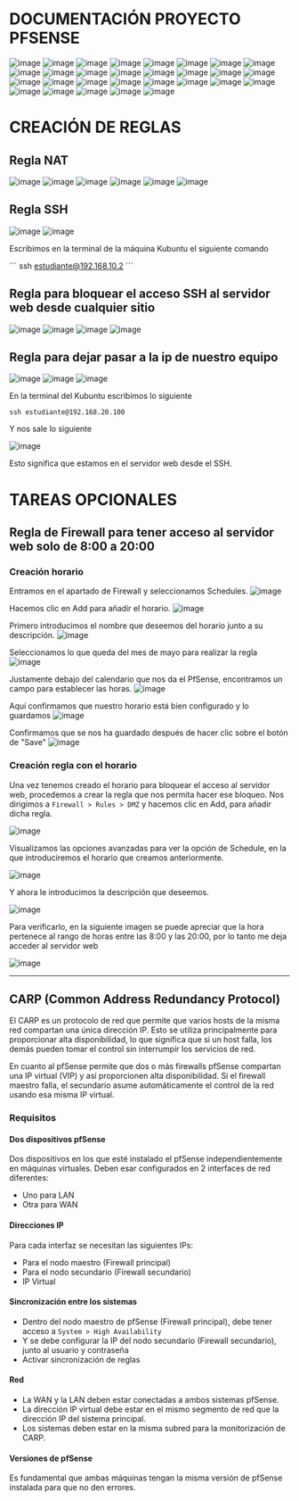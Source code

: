 
# DOCUMENTACIÓN PROYECTO PFSENSE


![image](https://github.com/user-attachments/assets/309127e4-a616-430a-9f2a-00a30bc59242)
![image](https://github.com/user-attachments/assets/efc9deb3-a210-43ac-8fd8-cc9135d84b65)
![image](https://github.com/user-attachments/assets/942f67bc-84b1-4063-a9e3-0c83e9a22e24)
![image](https://github.com/user-attachments/assets/f52cd541-a858-47c3-ac9e-2c3938f66e1f)
![image](https://github.com/user-attachments/assets/0a1e5ac1-f5c4-4dce-9fa1-fe9b8517e025)
![image](https://github.com/user-attachments/assets/6e0c25ef-94d1-44b2-bd83-776eb6c704eb)
![image](https://github.com/user-attachments/assets/dfbc2781-c909-43cd-bcae-0a28c513151d)
![image](https://github.com/user-attachments/assets/30af8e72-5dcb-4bed-a87c-e9af83e9c1d6)
![image](https://github.com/user-attachments/assets/a1119176-f433-4bd0-b90a-af0576e21b1f)
![image](https://github.com/user-attachments/assets/89c04d7d-8b9b-46c6-b4a8-bd0305f4c2bc)
![image](https://github.com/user-attachments/assets/794ec1f2-26cf-48ff-bee5-c65e3fd46070)
![image](https://github.com/user-attachments/assets/743fc318-28de-4ffd-ae89-389a392d4f17)
![image](https://github.com/user-attachments/assets/b1e8a8a3-b39e-4950-8ea0-37d5dcb1087a)
![image](https://github.com/user-attachments/assets/a2977d60-226e-46a9-a31c-f7bd3a2bc4ea)
![image](https://github.com/user-attachments/assets/43453937-1a18-4bbd-a31b-9ec0abe8f5d2)
![image](https://github.com/user-attachments/assets/0c2cd9c7-ea39-483d-b9ca-d343bf45f0e9)
![image](https://github.com/user-attachments/assets/c5a101d3-62d1-4ea3-9d92-82a272fe3dba)
![image](https://github.com/user-attachments/assets/636ca6f2-1d44-4624-bd78-9a2e827e4f8a)
![image](https://github.com/user-attachments/assets/6b8921d8-f149-40ef-8a09-39954e8c4bbb)
![image](https://github.com/user-attachments/assets/0965891c-714c-4c15-be44-d47f09402cba)
![image](https://github.com/user-attachments/assets/df856976-a82c-432e-9c4d-979ea5aa0c5e)
![image](https://github.com/user-attachments/assets/35ba137a-c368-4cfb-b20e-49de64fe6534)
![image](https://github.com/user-attachments/assets/8aa40d2f-b94e-48ec-b35a-8468278471fb)
![image](https://github.com/user-attachments/assets/160b5fda-5f12-4601-ba4c-72211adab122)
![image](https://github.com/user-attachments/assets/8889ef2a-6d88-4765-a22a-6927e78d8f27)
![image](https://github.com/user-attachments/assets/0436ef02-75c3-4894-9b5d-7ad595f77809)
![image](https://github.com/user-attachments/assets/926e3fb4-0194-4b10-9c86-63e10a481376)
![image](https://github.com/user-attachments/assets/f1fbe1d5-82dc-4879-8aca-48a5d5a74110)
![image](https://github.com/user-attachments/assets/4e521f6c-9370-4b6c-bc0e-979164e8cb7f)

# CREACIÓN DE REGLAS

## Regla NAT

![image](https://github.com/user-attachments/assets/ab13e0ec-a252-40ee-832f-73cdb2546d92)
![image](https://github.com/user-attachments/assets/f4ea5d0e-3633-4720-989f-ab435b607e44)
![image](https://github.com/user-attachments/assets/98d3fee1-0610-4e5c-b3da-747fd1e99dee)
![image](https://github.com/user-attachments/assets/8591230c-1af7-4d89-bd95-c42e5a0f81a3)
![image](https://github.com/user-attachments/assets/f79cdbfd-7bdf-45a0-bda6-46b576586ae0)
![image](https://github.com/user-attachments/assets/423d9913-5907-458f-812d-80ab0d4abbf3)

## Regla SSH

![image](https://github.com/user-attachments/assets/1827f644-0521-4f41-bed7-45067dd7ce16)
![image](https://github.com/user-attachments/assets/4711db3c-3240-448b-9fbf-f3a2f53c9317)

Escribimos en la terminal de la máquina Kubuntu el siguiente comando 

´´´
ssh estudiante@192.168.10.2
´´´


## Regla para bloquear el acceso SSH al servidor web desde cualquier sitio

![image](https://github.com/user-attachments/assets/2ccd6f8f-b88f-47a7-9158-46587af71d4c)
![image](https://github.com/user-attachments/assets/ff7b4f5b-e8ea-47d1-84d3-452dc7d27149)
![image](https://github.com/user-attachments/assets/ca3c25e0-6b91-4b11-bb54-2cf4729ff572)
![image](https://github.com/user-attachments/assets/75c58917-4317-43fe-bd17-38091157d27f)

## Regla para dejar pasar a la ip de nuestro equipo

![image](https://github.com/user-attachments/assets/33cafac3-7cf6-4a43-8013-278195f8b932)
![image](https://github.com/user-attachments/assets/bd7b9425-531f-41b9-8e4d-66dc01246357)
![image](https://github.com/user-attachments/assets/19436953-b1f0-4a31-9cb5-ab481435fd0a)

En la terminal del Kubuntu escribimos lo siguiente

```
ssh estudiante@192.168.20.100
```

Y nos sale lo siguiente

![image](https://github.com/user-attachments/assets/86aa1d58-f62e-49fd-aa77-0dbe0e753ba7)

Esto significa que estamos en el servidor web desde el SSH.

# TAREAS OPCIONALES

## Regla de Firewall para tener acceso al servidor web solo de 8:00 a 20:00

### Creación horario

Entramos en el apartado de Firewall y seleccionamos Schedules.
![image](https://github.com/user-attachments/assets/1824d358-d99d-4dbe-9e0b-df3b934a270d)

Hacemos clic en Add para añadir el horario.
![image](https://github.com/user-attachments/assets/431e5eff-b2ed-4dc6-b3c0-8567a359b408)

Primero introducimos el nombre que deseemos del horario junto a su descripción.
![image](https://github.com/user-attachments/assets/ef9c2527-fcab-4c86-82ea-31e03be15893)


Seleccionamos lo que queda del mes de mayo para realizar la regla
![image](https://github.com/user-attachments/assets/7e0fe8d3-7fea-4bcf-a381-298b28cde7b7)

Justamente debajo del calendario que nos da el PfSense, encontramos un campo para establecer las horas.
![image](https://github.com/user-attachments/assets/23ea240c-4460-4eaa-91f4-7251c1180460)

Aquí confirmamos que nuestro horario está bien configurado y lo guardamos
![image](https://github.com/user-attachments/assets/5b60eb48-6798-4efe-9ed1-50a2aaffb71e)

Confirmamos que se nos ha guardado después de hacer clic sobre el botón de "Save"
![image](https://github.com/user-attachments/assets/29fcb411-b8b1-494e-b266-139635c4c7a5)

### Creación regla con el horario

Una vez tenemos creado el horario para bloquear el acceso al servidor web, procedemos a crear la regla que nos permita hacer ese bloqueo.
Nos dirigimos a `Firewall > Rules > DMZ` y hacemos clic en Add, para añadir dicha regla.


![image](https://github.com/user-attachments/assets/6c0ac2f2-08de-4c53-b1a8-a1616391817e)

Visualizamos las opciones avanzadas para ver la opción de Schedule, en la que introduciremos el horario que creamos anteriormente.

![image](https://github.com/user-attachments/assets/7b6e3718-d8b7-4f2d-823e-02fd5508f9b5)

Y ahora le introducimos la descripción que deseemos.

![image](https://github.com/user-attachments/assets/ada1aa5a-c615-4371-a759-169c086987a0)

Para verificarlo, en la siguiente imagen se puede apreciar que la hora pertenece al rango de horas entre las 8:00 y las 20:00, por lo tanto me deja acceder al servidor web

![image](https://github.com/user-attachments/assets/3e0881ce-511a-48fd-97f5-d4c80b272575)

---

## CARP (Common Address Redundancy Protocol)

El CARP es un protocolo  de red que permite que varios hosts de la misma red compartan una única dirección IP. 
Esto se utiliza principalmente para proporcionar alta disponibilidad, lo que significa que si un host falla, los demás pueden tomar el control sin interrumpir los servicios de red.

En cuanto al pfSense permite que dos o más firewalls pfSense compartan una IP virtual (VIP) y así proporcionen alta disponibilidad. Si el firewall maestro falla, el secundario asume automáticamente el control de la red usando esa misma IP virtual.

### Requisitos 

#### Dos dispositivos pfSense

Dos dispositivos en los que esté instalado el pfSense independientemente en máquinas virtuales.
Deben esar configurados en 2 interfaces de red diferentes:
- Uno para LAN
- Otra para WAN

#### Direcciones IP 

Para cada interfaz se necesitan las siguientes IPs:
- Para el nodo maestro (Firewall principal)
- Para el nodo secundario (Firewall secundario)
- IP Virtual

#### Sincronización entre los sistemas

- Dentro del nodo maestro de pfSense (Firewall principal), debe tener acceso a `System > High Availability`
- Y se debe configurar la IP del nodo secundario (Firewall secundario), junto al usuario y contraseña
- Activar sincronización de reglas

#### Red 

- La WAN y la LAN deben estar conectadas a ambos sistemas pfSense. 
- La dirección IP virtual debe estar en el mismo segmento de red que la dirección IP del sistema principal. 
- Los sistemas deben estar en la misma subred para la monitorización de CARP.

#### Versiones de pfSense

Es fundamental que ambas máquinas tengan la misma versión de pfSense instalada para que no den errores.
